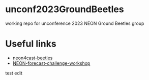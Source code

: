 # unconf2023GroundBeetles
working repo for unconference 2023 NEON Ground Beetles group
# Useful links
- [neon4cast-beetles](https://github.com/eco4cast/neon4cast-beetles/tree/master)
- [NEON-forecast-challenge-workshop](https://github.com/OlssonF/NEON-forecast-challenge-workshop/tree/main)

test edit
